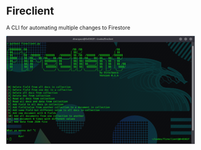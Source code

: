 # Fireclient
A CLI for automating multiple changes to Firestore

<p align="center"><img src="https://github.com/DiracSpace/Fireclient/blob/master/Fireclient-pictures/fireclient-0.1.4.png" /></p>
